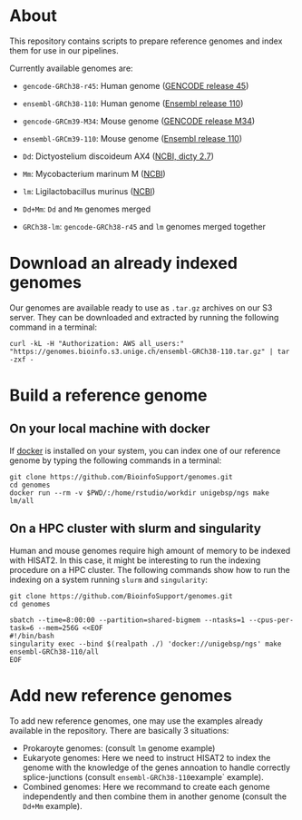 

# About
This repository contains scripts to prepare reference genomes and index them for
use in our pipelines.

Currently available genomes are:

 - `gencode-GRCh38-r45`: Human genome ([GENCODE release 45](https://www.gencodegenes.org))
 
 - `ensembl-GRCh38-110`: Human genome ([Ensembl release 110](http://jul2023.archive.ensembl.org/)) 
 
 - `gencode-GRCm39-M34`: Mouse genome ([GENCODE release M34](https://www.gencodegenes.org))
 
 - `ensembl-GRCm39-110`: Mouse genome ([Ensembl release 110](http://jul2023.archive.ensembl.org/))
 
 - `Dd`: Dictyostelium discoideum AX4 ([NCBI, dicty 2.7](https://www.ncbi.nlm.nih.gov/datasets/genome/GCF_000004695.1/))
 
 - `Mm`: Mycobacterium marinum M ([NCBI](https://www.ncbi.nlm.nih.gov/datasets/genome/GCF_000018345.1/))
 
 - `lm`: Ligilactobacillus murinus ([NCBI](https://www.ncbi.nlm.nih.gov/datasets/genome/GCF_003288115.1/))
 
 - `Dd+Mm`: `Dd` and `Mm` genomes merged
 
 - `GRCh38-lm`: `gencode-GRCh38-r45` and `lm` genomes merged together



# Download an already indexed genomes

Our genomes are available ready to use as `.tar.gz` archives on our S3 server.
They can be downloaded and extracted by running the following command in a terminal:
```
curl -kL -H "Authorization: AWS all_users:" "https://genomes.bioinfo.s3.unige.ch/ensembl-GRCh38-110.tar.gz" | tar -zxf -
```



# Build a reference genome

## On your local machine with docker

If [docker](https://www.docker.com) is installed on your system, you can index 
one of our reference genome by typing the following commands in a terminal:
```
git clone https://github.com/BioinfoSupport/genomes.git
cd genomes
docker run --rm -v $PWD/:/home/rstudio/workdir unigebsp/ngs make lm/all
```


## On a HPC cluster with slurm and singularity

Human and mouse genomes require high amount of memory to be indexed with 
HISAT2. In this case, it might be interesting to run the indexing procedure
on a HPC cluster. The following commands show how to run the indexing on a system
running `slurm` and `singularity`:
```
git clone https://github.com/BioinfoSupport/genomes.git
cd genomes

sbatch --time=8:00:00 --partition=shared-bigmem --ntasks=1 --cpus-per-task=6 --mem=256G <<EOF
#!/bin/bash
singularity exec --bind $(realpath ./) 'docker://unigebsp/ngs' make ensembl-GRCh38-110/all
EOF
```




# Add new reference genomes

To add new reference genomes, one may use the examples already available in the repository. 
There are basically 3 situations: 

 - Prokaroyte genomes: (consult `lm` genome example)
 - Eukaryote genomes: Here we need to instruct HISAT2 to index the genome with the knowledge of the genes annoation to handle correctly splice-junctions (consult `ensembl-GRCh38-110`example` example). 
 - Combined genomes: Here we recommand to create each genome independently and then combine them in another genome (consult the `Dd+Mm` example).




